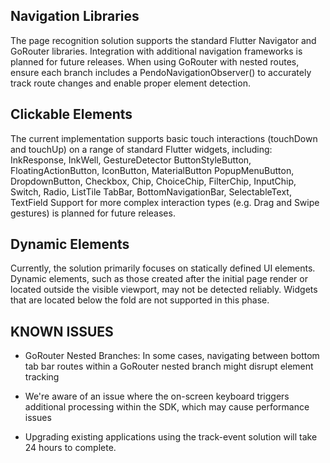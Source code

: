 

## Navigation Libraries
The page recognition solution supports the standard Flutter Navigator and GoRouter libraries. Integration with additional navigation frameworks is planned for future releases.
When using GoRouter with nested routes, ensure each branch includes a PendoNavigationObserver() to accurately track route changes and enable proper element detection.

## Clickable Elements
The current implementation supports basic touch interactions (touchDown and touchUp) on a range of standard Flutter widgets, including:
InkResponse, InkWell, GestureDetector
ButtonStyleButton, FloatingActionButton, IconButton, MaterialButton
PopupMenuButton, DropdownButton, Checkbox, Chip, ChoiceChip, FilterChip, InputChip, Switch, Radio, ListTile
TabBar, BottomNavigationBar, SelectableText, TextField
Support for more complex interaction types (e.g. Drag and Swipe gestures) is planned for future releases.

## Dynamic Elements
Currently, the solution primarily focuses on statically defined UI elements. Dynamic elements, such as those created after the initial page render or located outside the visible viewport, may not be detected reliably.
Widgets that are located below the fold are not supported in this phase.

## KNOWN ISSUES
- GoRouter Nested Branches: In some cases, navigating between bottom tab bar routes within a GoRouter nested branch might disrupt element tracking

- We're aware of an issue where the on-screen keyboard triggers additional processing within the SDK, which may cause performance issues

- Upgrading existing applications using the track-event solution will take 24 hours to complete.
